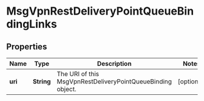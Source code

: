 
# MsgVpnRestDeliveryPointQueueBindingLinks

## Properties
Name | Type | Description | Notes
------------ | ------------- | ------------- | -------------
**uri** | **String** | The URI of this MsgVpnRestDeliveryPointQueueBinding object. |  [optional]



